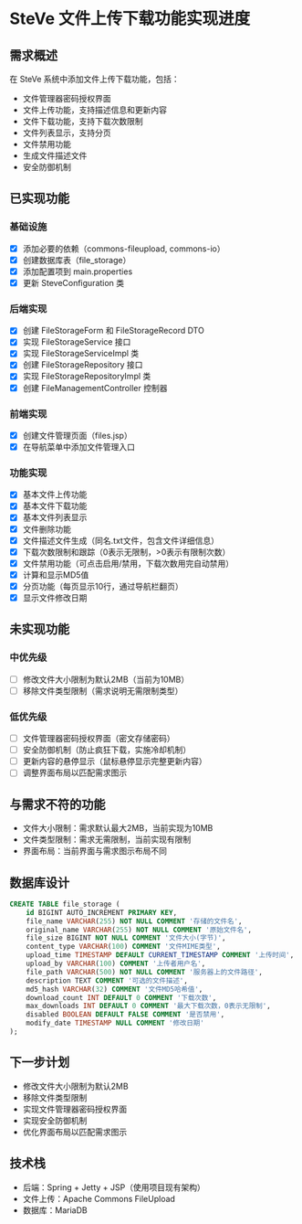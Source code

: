 # SteVe 文件上传下载功能实现进度

## 需求概述

在 SteVe 系统中添加文件上传下载功能，包括：

- 文件管理器密码授权界面
- 文件上传功能，支持描述信息和更新内容
- 文件下载功能，支持下载次数限制
- 文件列表显示，支持分页
- 文件禁用功能
- 生成文件描述文件
- 安全防御机制

## 已实现功能

### 基础设施
- [x] 添加必要的依赖（commons-fileupload, commons-io）
- [x] 创建数据库表（file_storage）
- [x] 添加配置项到 main.properties
- [x] 更新 SteveConfiguration 类

### 后端实现
- [x] 创建 FileStorageForm 和 FileStorageRecord DTO
- [x] 实现 FileStorageService 接口
- [x] 实现 FileStorageServiceImpl 类
- [x] 创建 FileStorageRepository 接口
- [x] 实现 FileStorageRepositoryImpl 类
- [x] 创建 FileManagementController 控制器

### 前端实现
- [x] 创建文件管理页面（files.jsp）
- [x] 在导航菜单中添加文件管理入口

### 功能实现
- [x] 基本文件上传功能
- [x] 基本文件下载功能
- [x] 基本文件列表显示
- [x] 文件删除功能
- [x] 文件描述文件生成（同名.txt文件，包含文件详细信息）
- [x] 下载次数限制和跟踪（0表示无限制，>0表示有限制次数）
- [x] 文件禁用功能（可点击启用/禁用，下载次数用完自动禁用）
- [x] 计算和显示MD5值
- [x] 分页功能（每页显示10行，通过导航栏翻页）
- [x] 显示文件修改日期

## 未实现功能

### 中优先级
- [ ] 修改文件大小限制为默认2MB（当前为10MB）
- [ ] 移除文件类型限制（需求说明无需限制类型）

### 低优先级
- [ ] 文件管理器密码授权界面（密文存储密码）
- [ ] 安全防御机制（防止疯狂下载，实施冷却机制）
- [ ] 更新内容的悬停显示（鼠标悬停显示完整更新内容）
- [ ] 调整界面布局以匹配需求图示

## 与需求不符的功能
- 文件大小限制：需求默认最大2MB，当前实现为10MB
- 文件类型限制：需求无需限制，当前实现有限制
- 界面布局：当前界面与需求图示布局不同

## 数据库设计

```sql
CREATE TABLE file_storage (
    id BIGINT AUTO_INCREMENT PRIMARY KEY,
    file_name VARCHAR(255) NOT NULL COMMENT '存储的文件名',
    original_name VARCHAR(255) NOT NULL COMMENT '原始文件名',
    file_size BIGINT NOT NULL COMMENT '文件大小(字节)',
    content_type VARCHAR(100) COMMENT '文件MIME类型',
    upload_time TIMESTAMP DEFAULT CURRENT_TIMESTAMP COMMENT '上传时间',
    upload_by VARCHAR(100) COMMENT '上传者用户名',
    file_path VARCHAR(500) NOT NULL COMMENT '服务器上的文件路径',
    description TEXT COMMENT '可选的文件描述',
    md5_hash VARCHAR(32) COMMENT '文件MD5哈希值',
    download_count INT DEFAULT 0 COMMENT '下载次数',
    max_downloads INT DEFAULT 0 COMMENT '最大下载次数，0表示无限制',
    disabled BOOLEAN DEFAULT FALSE COMMENT '是否禁用',
    modify_date TIMESTAMP NULL COMMENT '修改日期'
);
```

## 下一步计划
- 修改文件大小限制为默认2MB
- 移除文件类型限制
- 实现文件管理器密码授权界面
- 实现安全防御机制
- 优化界面布局以匹配需求图示

## 技术栈
- 后端：Spring + Jetty + JSP（使用项目现有架构）
- 文件上传：Apache Commons FileUpload
- 数据库：MariaDB